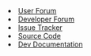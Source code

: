 <li><a href="http://forum.liquibase.org/#Forum/liquibase-users"><span>User Forum</span></a></li>
<li><a href="http://forum.liquibase.org/#Forum/liquibase-development"><span>Developer Forum</span></a></li>
<li><a href="http://liquibase.jira.com"><span>Issue Tracker</span></a></li>
<li><a href="http://github.com/liquibase/liquibase"><span>Source Code</span></a></li>
<li><a href="{{site.baseurl}}{% link development/index.md%}"><span>Dev Documentation</span></a></li>
